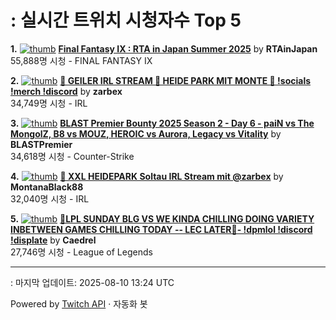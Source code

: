 # : 실시간 트위치 시청자수 Top 5

**1.** [![thumb](https://static-cdn.jtvnw.net/previews-ttv/live_user_rtainjapan-320x180.jpg)](https://twitch.tv/RTAinJapan)
**[Final Fantasy IX : RTA in Japan Summer 2025](https://twitch.tv/RTAinJapan)** by **RTAinJapan**<br>55,888명 시청  - FINAL FANTASY IX

**2.** [![thumb](https://static-cdn.jtvnw.net/previews-ttv/live_user_zarbex-320x180.jpg)](https://twitch.tv/zarbex)
**[🤏 GEILER IRL STREAM 🤏 HEIDE PARK MIT MONTE 🤏 !socials !merch !discord](https://twitch.tv/zarbex)** by **zarbex**<br>34,749명 시청  - IRL

**3.** [![thumb](https://static-cdn.jtvnw.net/previews-ttv/live_user_blastpremier-320x180.jpg)](https://twitch.tv/BLASTPremier)
**[BLAST Premier Bounty 2025 Season 2 - Day 6 - paiN vs The MongolZ, B8 vs MOUZ, HEROIC vs Aurora, Legacy vs Vitality](https://twitch.tv/BLASTPremier)** by **BLASTPremier**<br>34,618명 시청  - Counter-Strike

**4.** [![thumb](https://static-cdn.jtvnw.net/previews-ttv/live_user_montanablack88-320x180.jpg)](https://twitch.tv/MontanaBlack88)
**[🎢 XXL HEIDEPARK Soltau IRL Stream mit @zarbex](https://twitch.tv/MontanaBlack88)** by **MontanaBlack88**<br>32,040명 시청  - IRL

**5.** [![thumb](https://static-cdn.jtvnw.net/previews-ttv/live_user_caedrel-320x180.jpg)](https://twitch.tv/Caedrel)
**[🔴LPL SUNDAY BLG VS WE KINDA CHILLING DOING VARIETY INBETWEEN GAMES CHILLING TODAY -- LEC LATER🔴-  !dpmlol !discord !displate](https://twitch.tv/Caedrel)** by **Caedrel**<br>27,746명 시청  - League of Legends


---
: 마지막 업데이트: 2025-08-10 13:24 UTC

Powered by [Twitch API](https://dev.twitch.tv/docs/api/reference) · 자동화 봇